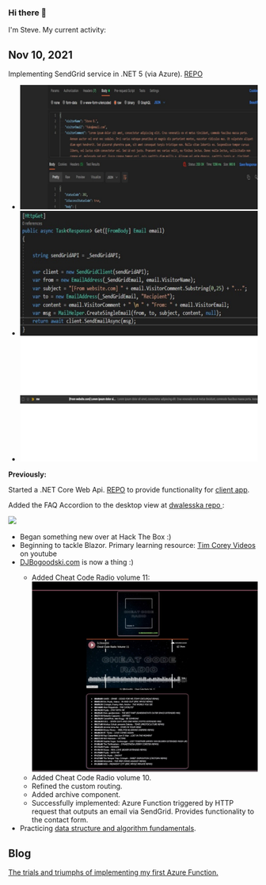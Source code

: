 ### Hi there 👋

<p>I'm Steve. My current activity:</p> 

## Nov 10, 2021

<p>Implementing SendGrid service in .NET 5 (via Azure). <a href="https://github.com/sbogucki12/dwalesskaAPI">REPO</a> </p>

<ul>
<li><img src="https://github.com/sbogucki12/dwalesskaAPI/blob/main/readmeFiles/sendGridPostman0.jpg" /></li>
<li><img src="https://github.com/sbogucki12/dwalesskaAPI/blob/main/readmeFiles/sendGrid0.jpg" /></li>
<li><img src="https://github.com/sbogucki12/dwalesskaAPI/blob/main/readmeFiles/sendGridEmail0.jpg" /></li>
</ul>

<p><b>Previously:</b></p> 
<p>Started a .NET Core Web Api. <a href="https://github.com/sbogucki12/dwalesskaAPI">REPO</a> to provide functionality for <a href="https://github.com/sbogucki12/dwalesska">client app</a>. </p>

<p>Added the FAQ Accordion to the desktop view at <a href="https://github.com/sbogucki12/dwalesska"> dwalesska repo </a>:</p>

<img src="https://raw.githubusercontent.com/sbogucki12/dwalesska/main/readmeFiles/aboutMe1GIF.gif" />

<ul>
  <li>Began something new over at Hack The Box :) </li>
  <li>Beginning to tackle Blazor. Primary learning resource: <a href="https://www.youtube.com/channel/UC-ptWR16ITQyYOglXyQmpzw">Tim Corey Videos</a> on youtube</li>
  <li><a href="https://djbogoodski.azurewebsites.net">DJBogoodski.com</a> is now a thing :)</li>
  <ul>
    <li>Added Cheat Code Radio volume 11:
    <img src="https://raw.githubusercontent.com/sbogucki12/djbogoodski/main/readmeFiles/cheatCodeVol11.jpg" /></li>
    <li>Added Cheat Code Radio volume 10.</li>
    <li>Refined the custom routing.</li>
    <li>Added archive component.</li>
    <li>Successfully implemented: Azure Function triggered by HTTP request that outputs an email via SendGrid. Provides functionality to the contact form.</li>
  </ul>
<li> Practicing <a href="https://github.com/sbogucki12/AlgosAndDataStructures">data structure and algorithm fundamentals</a>.</li> 
</ul>  

## Blog

<a href="https://bogoodski.medium.com/setting-up-an-azure-function-sendgrid-http-trigger-cfd9c5791201" target="_blank">The trials and triumphs of implementing my first Azure Function.</a>

